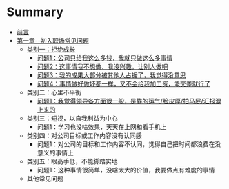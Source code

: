 # Summary

* [前言](README.md)
* [第一章--初入职场常见问题](chapter1.md)
  * [类别一：拒绝成长](chapter1/lei-bie-yi-ff1a-ju-jue-cheng-chang.md)
    * [问题1：公司只给我这么多钱，我就只做这么多事情](chapter1/lei-bie-yi-ff1a-ju-jue-cheng-chang/wen-ti-1-ff1a-gong-si-zhi-gei-wo-zhe-yao-duo-qian-ff0c-wo-jiu-zhi-zuo-zhe-yao-duo-shi-qing.md)
    * [问题2：这事情我不想做、我没兴趣，让别人做吧](chapter1/lei-bie-yi-ff1a-ju-jue-cheng-chang/wen-ti-2-ff1a-zhe-shi-qing-wo-bu-xiang-zuo-3001-wo-mei-xing-qu-ff0c-rang-bie-ren-zuo-ba.md)
    * [问题3：我的成果大部分被其他人占据了，我觉得没意思](chapter1/lei-bie-yi-ff1a-ju-jue-cheng-chang/wen-ti-3-ff1a-wo-de-cheng-guo-da-bu-fen-bei-qi-ta-ren-zhan-ju-le-ff0c-wo-jue-de-mei-yi-si.md)
    * [问题4：事情做好做坏都一样，又不会给我加工资，能交差就行了](chapter1/lei-bie-yi-ff1a-ju-jue-cheng-chang/wen-ti-4-ff1a-shi-qing-zuo-hao-zuo-huai-du-yi-yang-ff0c-you-bu-hui-gei-wo-jia-gong-zi-ff0c-neng-jiao-cha-jiu-xing-le.md)
  * 类别二：心里不平衡
    * [问题1：我觉得领导各方面很一般，是靠的运气/脸皮厚/拍马屁/汇报混上来的](chapter1/lei-bie-yi-ff1a-ju-jue-cheng-chang/wen-ti-1-ff1a-wo-jue-de-ling-dao-ge-fang-mian-hen-yi-ban-ff0c-shi-kao-de-yun-6c14-lian-pi-539a-pai-ma-5c41-hui-bao-hun-shang-lai-de.md)
  * 类别三：短视，以自我利益为中心
    * 问题1：学习也没啥效果，天天在上网和看手机上
  * 类别四：对公司目标或工作内容没有认同感
    * 问题1：对公司的目标和工作内容不认同，觉得自己把时间都浪费在没意义的事情上
  * 类别五：眼高手低，不能脚踏实地
    * 问题1：这种事情很简单，没啥太大的价值，我要做点有难度的事情
  * 其他常见问题

